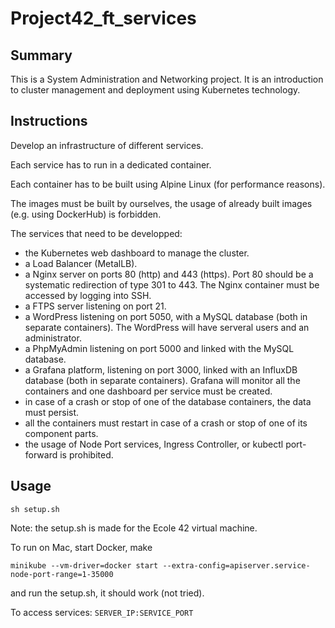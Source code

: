 # Project42_ft_services
## Summary
This is a System Administration and Networking project.
It is an introduction to cluster management and deployment using Kubernetes technology.
## Instructions
Develop an infrastructure of different services.

Each service has to run in a dedicated container.

Each container has to be built using Alpine Linux (for performance reasons).

The images must be built by ourselves, the usage of already built images (e.g. using DockerHub) is forbidden.

The services that need to be developped:
- the Kubernetes web dashboard to manage the cluster.
- a Load Balancer (MetalLB).
- a Nginx server on ports 80 (http) and 443 (https). Port 80 should be a systematic redirection of type 301 to 443. The Nginx container must be accessed by logging into SSH.
- a FTPS server listening on port 21.
- a WordPress listening on port 5050, with a MySQL database (both in separate containers). The WordPress will have serveral users and an administrator.
- a PhpMyAdmin listening on port 5000 and linked with the MySQL database.
- a Grafana platform, listening on port 3000, linked with an InfluxDB database (both in separate containers). Grafana will monitor all the containers and one dashboard per service must be created.
- in case of a crash or stop of one of the database containers, the data must persist.
- all the containers must restart in case of a crash or stop of one of its component parts.
- the usage of Node Port services, Ingress Controller, or kubectl port-forward is prohibited.
## Usage
```
sh setup.sh
```
Note: the setup.sh is made for the Ecole 42 virtual machine.

To run on Mac, start Docker, make
```
minikube --vm-driver=docker start --extra-config=apiserver.service-node-port-range=1-35000
```
and run the setup.sh, it should work (not tried).

To access services: ```SERVER_IP:SERVICE_PORT```
